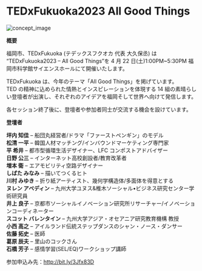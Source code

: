 # TEDxFukuoka2023 All Good Things

![concept_image](/images/concept_image.jpg)

**概要**

福岡市、TEDxFukuoka (テデックスフクオカ 代表 大久保丞) は  
“TEDxFukuoka2023 – All Good Things”を 4 月 22 日(土)1:00PM~5:30PM 福岡市科学館サイエンスホールにて開催いたします。

TEDxFukuoka は、今年のテーマ「All Good Things」を掲げています。  
TED の精神に込められた情熱とインスピレーションを体現する 14 組の素晴らしい登壇者が出演し、それぞれのアイデアを福岡そして世界へ向けて発信します。

各セッション終了後に、登壇者や参加者同士が交流する機会を設けています。

**登壇者**

**坪内 知佳** – 船団丸経営者/ドラマ「ファーストペンギン」のモデル  
**松清 一平** – 韓国人材マッチング/インバウンドマーケティング専門家  
**平 希井** – 都市型循環生活デザイナー、LFC コンポストアドバイザー  
**日野 公三** – インターネット高校創設者/教育改革者  
**増本 衛** – エアモビリティ空路デザイナー  
**しばた みなみ** – 描いてつくるヒト  
**川村 みゆき** – 折り紙アーティスト、幾何学構造体/多面体を得意とする  
**ヌレン アベディン** – 九州大学ユヌス&椎木ソーシャル•ビジネス研究センター学術研究員  
**井上 良子** – 京都市ソーシャルイノベーション研究所リサーチャー/イノベーションコーディネーター  
**スコット バレンタイン** – 九州大学アジア・オセアニア研究教育機構 教授  
**小西 高之** – アイルランド伝統ステップダンスのシャン・ノース・ダンサー  
**佐藤 拓史** – 医師  
**葛原 辰夫** – 里山のコックさん  
**石橋 芳子** – 感情学習(SEL/EQ)ワークショップ講師

参加申込み先：http://bit.ly/3Jfx83D
